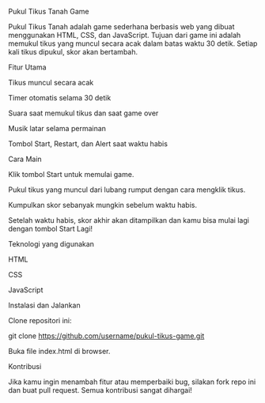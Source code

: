 Pukul Tikus Tanah Game

Pukul Tikus Tanah adalah game sederhana berbasis web yang dibuat menggunakan HTML, CSS, dan JavaScript. Tujuan dari game ini adalah memukul tikus yang muncul secara acak dalam batas waktu 30 detik. Setiap kali tikus dipukul, skor akan bertambah.

Fitur Utama

Tikus muncul secara acak

Timer otomatis selama 30 detik

Suara saat memukul tikus dan saat game over

Musik latar selama permainan

Tombol Start, Restart, dan Alert saat waktu habis

Cara Main

Klik tombol Start untuk memulai game.

Pukul tikus yang muncul dari lubang rumput dengan cara mengklik tikus.

Kumpulkan skor sebanyak mungkin sebelum waktu habis.

Setelah waktu habis, skor akhir akan ditampilkan dan kamu bisa mulai lagi dengan tombol Start Lagi!

Teknologi yang digunakan

HTML

CSS

JavaScript

Instalasi dan Jalankan

Clone repositori ini:

git clone https://github.com/username/pukul-tikus-game.git

Buka file index.html di browser.

Kontribusi

Jika kamu ingin menambah fitur atau memperbaiki bug, silakan fork repo ini dan buat pull request. Semua kontribusi sangat dihargai!
